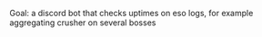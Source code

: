 Goal: a discord bot that checks uptimes on eso logs, for example aggregating crusher on several bosses